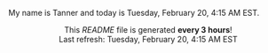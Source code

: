 My name is Tanner and today is Tuesday, February 20, 4:15 AM EST.

<p align="center">This <i>README</i> file is generated <b>every 3 hours</b>!</br>Last refresh: Tuesday, February 20, 4:15 AM EST<br /></p>
